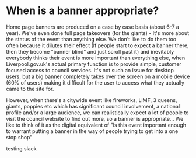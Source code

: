 # When is a banner appropriate?
Home page banners are produced on a case by case basis (about 6-7 a year). We've even done full page takeovers (for the giants) - It's more about the status of the event than anything else. We don't like to do them too often because it dilutes their effect (If people start to expect a banner there, then they become "banner blind" and just scroll past it) and inevitably everybody thinks their event is more important than everything else, when Liverpool.gov.uk's actual primary function is to provide simple, customer focused access to council services. It's not such an issue for desktop users, but a big banner completely takes over the screen on a mobile device (60% of users) making it difficult for the user to access what they actually came to the site for.

However, when there's a citywide event like fireworks, LIMF, 3 queens, giants, poppies etc which has significant council involvement, a national profile and/or a large audience, we can realistically expect a lot of people to visit the council website to find out more, so a banner is appropriate… We like to think of it as the digital equivalent of "Is this event important enough to warrant putting a banner in the way of people trying to get into a one stop shop"

testing slack